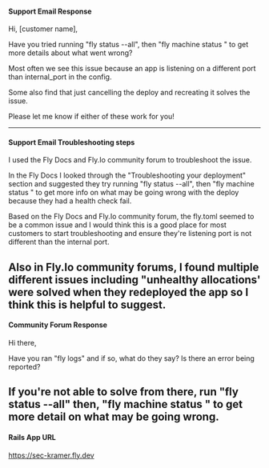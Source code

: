 #### Support Email Response

Hi, [customer name], 

Have you tried running "fly status --all", then "fly machine status <machine id>" to get more details about what went wrong? 

Most often we see this issue because an app is listening on a different port than internal_port in the config. 

Some also find that just cancelling the deploy and recreating it solves the issue. 

Please let me know if either of these work for you!

---

#### Support Email Troubleshooting steps

I used the Fly Docs and Fly.Io community forum to troubleshoot the issue. 

In the Fly Docs I looked through the "Troubleshooting your deployment" section and suggested they try running "fly status --all", then "fly machine status <machine id>" to get more info on what may be going wrong with the deploy because they had a health check fail. 

Based on the Fly Docs and Fly.Io community forum, the fly.toml seemed to be a common issue and I would think this is a good place for most customers to start troubleshooting and ensure they're listening port is not different than the internal port. 

Also in Fly.Io community forums, I found multiple different issues including "unhealthy allocations' were solved when they redeployed the app so I think this is helpful to suggest. 
---

#### Community Forum Response

Hi there, 

Have you ran "fly logs" and if so, what do they say? Is there an error being reported? 

If you're not able to solve from there, run "fly status --all" then, "fly machine status <machine id>" to get more detail on what may be going wrong. 
---

#### Rails App URL

https://sec-kramer.fly.dev
